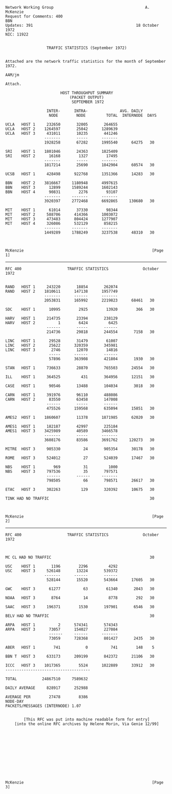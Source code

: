     Network Working Group                                        A. McKenzie
    Request for Comments: 400                                            BBN
    Updates: 391                                             18 October 1972
    NIC: 11922


                      TRAFFIC STATISTICS (September 1972)


    Attached are the network traffic statistics for the month of September
    1972.

    AAM/jm

    Attach.

                            HOST THROUGHPUT SUMMARY
                                (PACKET OUTPUT)
                                 SEPTEMBER 1972

                      INTER-      INTRA-              AVG. DAILY
                       NODE        NODE         TOTAL  INTERNODE  DAYS

    UCLA   HOST 1     232650       32005       264655
    UCLA   HOST 2    1264597       25042      1289639
    UCLA   HOST 3     431011       10235       441246
                     -------       -----      -------
                     1928258       67282      1995540      64275   30

    SRI    HOST 1    1801046       24363      1825409
    SRI    HOST 2      16168        1327        17495
                     -------       -----      -------
                     1817214       25690      1842904      60574   30

    UCSB   HOST 1     428498      922768      1351366      14283   30

    BBN    HOST 2    3816667     1180948      4997615
    BBN    HOST 3      12899     1589244      1602143
    BBN    HOST 4      90831        2276        93107
                     -------     -------      -------
                     3920397     2772468      6692865     130680   30

    MIT    HOST 1      61014       37330        98344
    MIT    HOST 2     588706      414366      1003072
    MIT    HOST 3     473483      804424      1277907
    MIT    HOST 4     326086      532129       858215
                     -------     -------      -------
                     1449289     1788249      3237538      48310   30



    McKenzie                                                        [Page 1]

------------------------------------------------------------------------

``` newpage
RFC 400                    TRAFFIC STATISTICS               October 1972


RAND   HOST 1     243220       18854       262074
RAND   HOST 2    1810611      147138      1957749
                 -------      ------      -------
                 2053831      165992      2219823      68461   30

SDC    HOST 1      10995        2925        13920        366   30

HARV   HOST 1     214735       23394       238129
HARV   HOST 2          1        6424         6425
                  ------       -----       ------
                  214736       29818       244554       7158   30

LINC   HOST 1      29528       31479        61007
LINC   HOST 2      25622      320359       345981
LINC   HOST 3       2746       12070        14816
                   -----      ------       ------
                   57896      363908       421804       1930   30

STAN   HOST 1     736633       28870       765503      24554   30

ILL    HOST 1     364525         431       364956      12151   30

CASE   HOST 1      90546       13488       104034       3018   30

CARN   HOST 1     391976       96110       488086
CARN   HOST 2      83550       63458       147008
                  ------       -----       ------
                  475526      159568       635094      15851   30

AMES2  HOST 1    1860607       11378      1871985      62020   30

AMES1  HOST 1     182187       42997       225184
AMES1  HOST 3    3425989       40589      3466578
                 -------       -----      -------
                 3608176       83586      3691762     120273   30

MITRE  HOST 3     905330          24       905354      30178   30

ROME   HOST 3     524012          27       524039      17467   30

NBS    HOST 1        969          31         1000
NBS    HOST 3     797536          35       797571
                  ------       ------     -------
                  798505          66       798571      26617   30

ETAC   HOST 3     302263         129       320392      10675   30

TINK HAD NO TRAFFIC                                            30



McKenzie                                                        [Page 2]
```

------------------------------------------------------------------------

``` newpage
RFC 400                    TRAFFIC STATISTICS               October 1972



MC CL HAD NO TRAFFIC                                           30

USC    HOST 1       1196        2296         4292
USC    HOST 3     526148       13224       539372
                 -------      ------       ------
                  528144       15520       543664      17605   30

GWC    HOST 3      61277          63        61340       2043   30

NOAA   HOST 3       8764          14         8778        292   30

SAAC   HOST 3     196371        1530       197901       6546   30

BELV HAD NO TRAFFIC                                            30

ARPA   HOST 1          2      574341       574343
ARPA   HOST 3      73057      154027       227084
                   ------     ------      -------
                   73059      728368       801427       2435   30

ABER   HOST 1        741           0          741        148    5

BBN T  HOST 3     633173      209199       842372      21106   30

ICCC   HOST 3    1017365        5524      1022889      33912   30
-------------------------------------

TOTAL           24867510     7589632

DAILY AVERAGE     828917      252988

AVERAGE PER        27478        8386
NODE-DAY
PACKETS/MESSAGES (INTERNODE) 1.07


        [This RFC was put into machine readable form for entry]
    [into the online RFC archives by Helene Morin, Via Genie 12/99]












McKenzie                                                        [Page 3]
```
